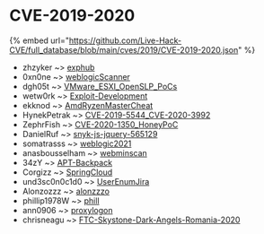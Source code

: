 # CVE-2019-2020
{% embed url="https://github.com/Live-Hack-CVE/full_database/blob/main/cves/2019/CVE-2019-2020.json" %}

* zhzyker ~> [exphub](https://www.alice-snow.ru/2019/database/cve-2019-2020/exphub-zhzyker)
* 0xn0ne ~> [weblogicScanner](https://www.alice-snow.ru/2019/database/cve-2019-2020/weblogicscanner-0xn0ne)
* dgh05t ~> [VMware_ESXI_OpenSLP_PoCs](https://www.alice-snow.ru/2019/database/cve-2019-2020/vmware_esxi_openslp_pocs-dgh05t)
* wetw0rk ~> [Exploit-Development](https://www.alice-snow.ru/2019/database/cve-2019-2020/exploit-development-wetw0rk)
* ekknod ~> [AmdRyzenMasterCheat](https://www.alice-snow.ru/2019/database/cve-2019-2020/amdryzenmastercheat-ekknod)
* HynekPetrak ~> [CVE-2019-5544_CVE-2020-3992](https://www.alice-snow.ru/2019/database/cve-2019-2020/cve-2019-5544_cve-2020-3992-hynekpetrak)
* ZephrFish ~> [CVE-2020-1350_HoneyPoC](https://www.alice-snow.ru/2019/database/cve-2019-2020/cve-2020-1350_honeypoc-zephrfish)
* DanielRuf ~> [snyk-js-jquery-565129](https://www.alice-snow.ru/2019/database/cve-2019-2020/snyk-js-jquery-565129-danielruf)
* somatrasss ~> [weblogic2021](https://www.alice-snow.ru/2019/database/cve-2019-2020/weblogic2021-somatrasss)
* anasbousselham ~> [webminscan](https://www.alice-snow.ru/2019/database/cve-2019-2020/webminscan-anasbousselham)
* 34zY ~> [APT-Backpack](https://www.alice-snow.ru/2019/database/cve-2019-2020/apt-backpack-34zy)
* Corgizz ~> [SpringCloud](https://www.alice-snow.ru/2019/database/cve-2019-2020/springcloud-corgizz)
* und3sc0n0c1d0 ~> [UserEnumJira](https://www.alice-snow.ru/2019/database/cve-2019-2020/userenumjira-und3sc0n0c1d0)
* Alonzozzz ~> [alonzzzo](https://www.alice-snow.ru/2019/database/cve-2019-2020/alonzzzo-alonzozzz)
* phillip1978W ~> [phill](https://www.alice-snow.ru/2019/database/cve-2019-2020/phill-phillip1978w)
* ann0906 ~> [proxylogon](https://www.alice-snow.ru/2019/database/cve-2019-2020/proxylogon-ann0906)
* chrisneagu ~> [FTC-Skystone-Dark-Angels-Romania-2020](https://www.alice-snow.ru/2019/database/cve-2019-2020/ftc-skystone-dark-angels-romania-2020-chrisneagu)